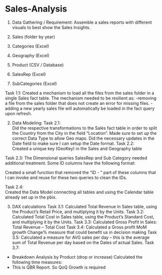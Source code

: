 # Sales-Analysis

1. Data Gathering / Requirement: 
Assemble a sales reports with different visuals to best show the Sales Insights. 

 

1. Sales (folder by year) 
2. Categories (Excel) 
3. Geography (Excel) 
4. Product (CSV / Database) 
5. SalesRep (Excel) 
6. SubCategories (Excel) 

 

Task 1.1: 
Created a mechanism to load all the files from the sales folder in a single Sales fact table. 
The mechanism needed to be resilient as: 
 -removing a file from the sales folder that does not create an error for missing files. 
 -adding a new yearly sales file will automatically be loaded in the fact query upon refresh. 

 

2. Data Modeling: 
Task 2.1:  
Did the respective transformations to the Sales fact table in order to split the Country from the 
City in the field “Location”. Made sure to set up the correct Data Type to allow Geo maps. 
Did the necessary updates in the Date field to make sure l can setup the Date format. 
Task 2.2:  
Created a unique key (GeoKey) in the Sales and Geography table 

 

Task 2.3: 
The Dimensional queries SalesRep and Sub Category needed additional treatment. Some ID 
columns have the following format:  

Created a small function that removed the “ID - ” part of these columns that l can invoke and 
reuse for these two queries to clean the IDs. 

Task 2.4:  
Created the Data Model connecting all tables and using the Calendar table already set up in the 
pbix. 


3. DAX calculations 
Task 3.1: 
Calculated Total Revenue in Sales table, using the Product’s Retail Price, and multiplying it by the 
Units. 
Task 3.2: 
 Calculated Total Cost in Sales table, using the Product’s Standard Cost, and multiplying it by the 
Units. 
Task 3.3: 
Calculated Gross Profit in Sales: Total Revenue – Total Cost 
Task 3.4: 
Calculated a Gross profit MoM growth Change% measure that could benefit us in decision making 
Task 3.5: 
Calculated a measure for AVG sales per day – this is the average sum of Total Revenue per day 
based on the Dates of actual Sales. 
Task 3.7:  
- Breakdown Analysis by Product (drop or increase) 
Calculated the following time measures: 
- This is QBR Report. So QoQ Growth is required 
